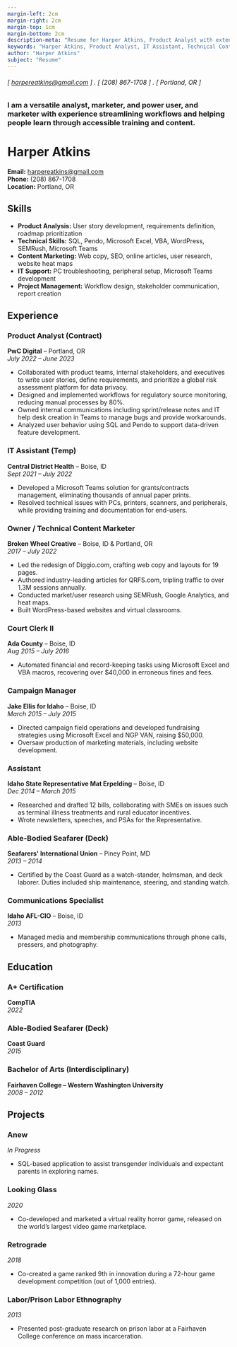 ```yaml
---
margin-left: 2cm
margin-right: 2cm
margin-top: 1cm
margin-bottom: 2cm
description-meta: "Resume for Harper Atkins, Product Analyst with extensive experience in IT, content marketing, and campaign management."
keywords: "Harper Atkins, Product Analyst, IT Assistant, Technical Content Marketer, Court Clerk, Campaign Manager"
author: "Harper Atkins"
subject: "Resume"
---
```


###### [ harpereatkins@gmail.com ] . [ (208) 867-1708 ] . [ Portland, OR ]

### I am a versatile analyst, marketer, and power user, and marketer with experience streamlining workflows and helping people learn through accessible training and content.


# Harper Atkins
**Email:** harpereatkins@gmail.com  
**Phone:** (208) 867-1708  
**Location:** Portland, OR

## Skills
- **Product Analysis:** User story development, requirements definition, roadmap prioritization
- **Technical Skills:** SQL, Pendo, Microsoft Excel, VBA, WordPress, SEMRush, Microsoft Teams
- **Content Marketing:** Web copy, SEO, online articles, user research, website heat maps
- **IT Support:** PC troubleshooting, peripheral setup, Microsoft Teams development
- **Project Management:** Workflow design, stakeholder communication, report creation

## Experience

### Product Analyst (Contract)
**PwC Digital** – Portland, OR  
_July 2022 – June 2023_

- Collaborated with product teams, internal stakeholders, and executives to write user stories, define requirements, and prioritize a global risk assessment platform for data privacy.
- Designed and implemented workflows for regulatory source monitoring, reducing manual processes by 80%.
- Owned internal communications including sprint/release notes and IT help desk creation in Teams to manage bugs and provide workarounds.
- Analyzed user behavior using SQL and Pendo to support data-driven feature development.

### IT Assistant (Temp)
**Central District Health** – Boise, ID  
_Sept 2021 – July 2022_

- Developed a Microsoft Teams solution for grants/contracts management, eliminating thousands of annual paper prints.
- Resolved technical issues with PCs, printers, scanners, and peripherals, while providing training and documentation for end-users.

### Owner / Technical Content Marketer
**Broken Wheel Creative** – Boise, ID & Portland, OR  
_2017 – July 2022_

- Led the redesign of Diggio.com, crafting web copy and layouts for 19 pages.
- Authored industry-leading articles for QRFS.com, tripling traffic to over 1.3M sessions annually.
- Conducted market/user research using SEMRush, Google Analytics, and heat maps.
- Built WordPress-based websites and virtual classrooms.

### Court Clerk II
**Ada County** – Boise, ID  
_Aug 2015 – July 2016_

- Automated financial and record-keeping tasks using Microsoft Excel and VBA macros, recovering over $40,000 in erroneous fines and fees.

### Campaign Manager
**Jake Ellis for Idaho** – Boise, ID  
_March 2015 – July 2015_

- Directed campaign field operations and developed fundraising strategies using Microsoft Excel and NGP VAN, raising $50,000.
- Oversaw production of marketing materials, including website development.

### Assistant
**Idaho State Representative Mat Erpelding** – Boise, ID  
_Dec 2014 – March 2015_

- Researched and drafted 12 bills, collaborating with SMEs on issues such as terminal illness treatments and rural educator incentives.
- Wrote newsletters, speeches, and PSAs for the Representative.

### Able-Bodied Seafarer (Deck)
**Seafarers' International Union** – Piney Point, MD  
_2013 – 2014_

- Certified by the Coast Guard as a watch-stander, helmsman, and deck laborer. Duties included ship maintenance, steering, and standing watch.

### Communications Specialist
**Idaho AFL-CIO** – Boise, ID  
_2013_

- Managed media and membership communications through phone calls, pressers, and photography.

## Education

### A+ Certification  
**CompTIA**  
_2022_

### Able-Bodied Seafarer (Deck)  
**Coast Guard**  
_2015_

### Bachelor of Arts (Interdisciplinary)  
**Fairhaven College – Western Washington University**  
_2008 – 2012_

## Projects

### Anew  
_In Progress_  
- SQL-based application to assist transgender individuals and expectant parents in exploring names.

### Looking Glass  
_2020_  
- Co-developed and marketed a virtual reality horror game, released on the world’s largest video game marketplace.

### Retrograde  
_2018_  
- Co-created a game ranked 9th in innovation during a 72-hour game development competition (out of 1,000 entries).

### Labor/Prison Labor Ethnography  
_2013_  
- Presented post-graduate research on prison labor at a Fairhaven College conference on mass incarceration.
